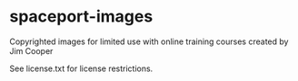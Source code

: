 # spaceport-images
Copyrighted images for limited use with online training courses created by Jim Cooper

See license.txt for license restrictions.
